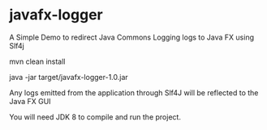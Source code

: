 # javafx-logger
A Simple Demo to redirect Java Commons Logging logs to Java FX using Slf4j

mvn clean install

java -jar target/javafx-logger-1.0.jar

Any logs emitted from the application through Slf4J will be reflected to the Java FX GUI

You will need JDK 8 to compile and run the project.
